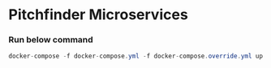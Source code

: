 # Pitchfinder Microservices

### Run below command

```csharp
docker-compose -f docker-compose.yml -f docker-compose.override.yml up -d
```
